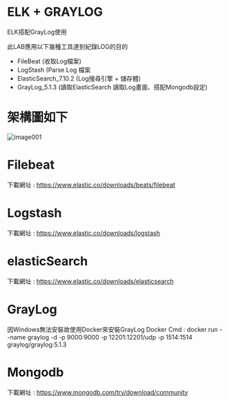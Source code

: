 # ELK + GRAYLOG

ELK搭配GrayLog使用

此LAB應用以下幾種工具達到紀錄LOG的目的
- FileBeat (收取Log檔案)
- LogStash (Parse Log 檔案
- ElasticSearch_7.10.2 (Log搜尋引擎 + 儲存體)
- GrayLog_5.1.3 (讀取ElasticSearch 讀取Log畫面、搭配Mongodb設定)

# 架構圖如下
![image001](https://github.com/willson2021/ELK_GRAYLOG/assets/79440628/ac36d2cf-40ac-4281-be9f-cf0466b33b19)


# Filebeat 
下載網址 : https://www.elastic.co/downloads/beats/filebeat

# Logstash
下載網址 : https://www.elastic.co/downloads/logstash

# elasticSearch
下載網址 : https://www.elastic.co/downloads/elasticsearch

# GrayLog
因Windows無法安裝故使用Docker來安裝GrayLog
Docker Cmd : docker run --name graylog -d -p 9000:9000 -p 12201:12201/udp -p 1514:1514 graylog/graylog:5.1.3

# Mongodb
下載網址 : https://www.mongodb.com/try/download/community
